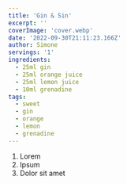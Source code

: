```yaml
---
title: 'Gin & Sin'
excerpt: ''
coverImage: 'cover.webp'
date: '2022-09-30T21:11:23.166Z'
author: Simone
servings: '1'
ingredients:
  - 25ml gin
  - 25ml orange juice
  - 25ml lemon juice
  - 10ml grenadine
tags:
  - sweet
  - gin
  - orange
  - lemon
  - grenadine
---
```


1. Lorem
1. Ipsum
1. Dolor sit amet
